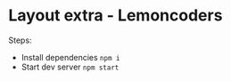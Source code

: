 # Layout extra - Lemoncoders

Steps:

- Install dependencies `npm i`
- Start dev server `npm start`
